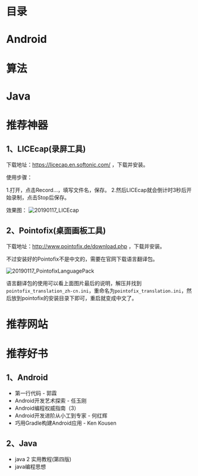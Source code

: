 # 目录

# Android

# 算法

# Java

# 推荐神器

## 1、LICEcap(录屏工具)

下载地址：https://licecap.en.softonic.com/ ，下载并安装。

使用步骤：

1.打开，点击Record…，填写文件名，保存。
2.然后LICEcap就会倒计时3秒后开始录制，点击Stop后保存。

效果图：
![20190117_LICEcap](https://raw.githubusercontent.com/lcfu1/MyNote/master/img/20190117_LICEcap.gif)

## 2、Pointofix(桌面画板工具)

下载地址：http://www.pointofix.de/download.php ，下载并安装。

不过安装好的Pointofix不是中文的，需要在官网下载语言翻译包。

![20190117_PointofixLanguagePack](https://raw.githubusercontent.com/lcfu1/MyNote/master/img/20190117_PointofixLanguagePack.PNG)

语言翻译包的使用可以看上面图片最后的说明，解压并找到`pointofix_translation_zh-cn.ini`，重命名为`pointofix_translation.ini`，然后放到pointofix的安装目录下即可，重启就变成中文了。

# 推荐网站

# 推荐好书

## 1、Android

- 第一行代码 - 郭霖
- Android开发艺术探索 - 任玉刚
- Android编程权威指南（3）
- Android开发进阶从小工到专家 - 何红辉
- 巧用Gradle构建Android应用 - Ken Kousen

## 2、Java

- java 2 实用教程(第四版)
- java编程思想
